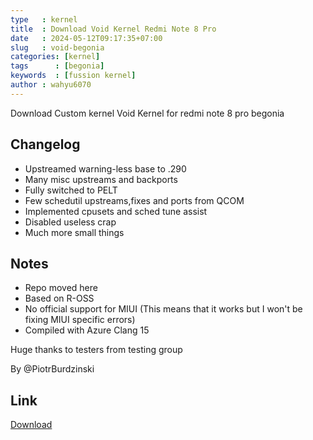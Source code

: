 ```yaml
---
type   : kernel
title  : Download Void Kernel Redmi Note 8 Pro
date   : 2024-05-12T09:17:35+07:00
slug   : void-begonia
categories: [kernel]
tags      : [begonia]
keywords  : [fussion kernel]
author : wahyu6070
---
```


Download Custom kernel Void Kernel for redmi note 8 pro begonia

## Changelog
- Upstreamed warning-less base to .290
- Many misc upstreams and backports
- Fully switched to PELT
- Few schedutil upstreams,fixes and ports from QCOM
- Implemented cpusets and sched tune assist
- Disabled useless crap
- Much more small things

## Notes
- Repo moved here
- Based on R-OSS
- No official support for MIUI
(This means that it works but I won't be fixing MIUI specific errors)
- Compiled with Azure Clang 15

Huge thanks to testers from testing group

By @PiotrBurdzinski


## Link
[Download](https://github.com/VoidDev-0/kernel_xiaomi_mt6785/releases/tag/v0.03)

